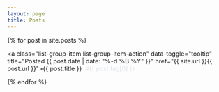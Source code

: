 ```yaml
---
layout: page
title: Posts
---
```


<div class="list-group">

{% for post in site.posts %}

<a class="list-group-item list-group-item-action" data-toggle="tooltip" title="Posted {{ post.date | date: "%-d %B %Y" }}" href="{{ site.url }}{{ post.url }}">{{ post.title }}&nbsp;&nbsp;<span style="color: #dee2e6">#{{ post.tag[0] }}</span></a>

{% endfor %}

</div>
